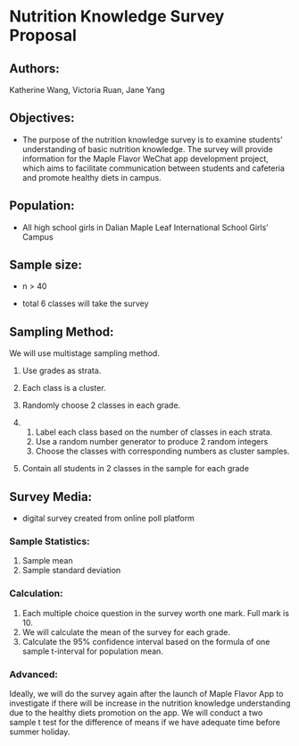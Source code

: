# Nutrition Knowledge Survey Proposal

## Authors:

Katherine Wang, Victoria Ruan, Jane Yang

## Objectives:

- The purpose of the nutrition knowledge survey is to examine students’ understanding of basic nutrition knowledge. The survey will provide information for the Maple Flavor WeChat app development project, which aims to facilitate communication between students and cafeteria and promote healthy diets in campus.

## Population:

- All high school girls in Dalian Maple Leaf International School Girls’ Campus

## Sample size:

- n > 40

- total 6 classes will take the survey

## Sampling Method:

We will use multistage sampling method. 

1. Use grades as strata.

2. Each class is a cluster.

3. Randomly choose 2 classes in each grade. 

4. 1. Label each class based on the number of classes in each strata.
   2. Use a random number generator to produce 2 random integers
   3. Choose the classes with corresponding numbers as cluster samples.

5. Contain all students in 2 classes in the sample for each grade



## Survey Media:

- digital survey created from online poll platform

### Sample Statistics:

1. Sample mean
2. Sample standard deviation

### Calculation:

1. Each multiple choice question in the survey worth one mark. Full mark is 10. 
2. We will calculate the mean of the survey for each grade.
3. Calculate the 95% confidence interval based on the formula of one sample t-interval for population mean.

### Advanced:

Ideally, we will do the survey again after the launch of Maple Flavor App to investigate if there will be increase in the nutrition knowledge understanding due to the healthy diets promotion on the app. We will conduct a two sample t test for the difference of means if we have adequate time before summer holiday.